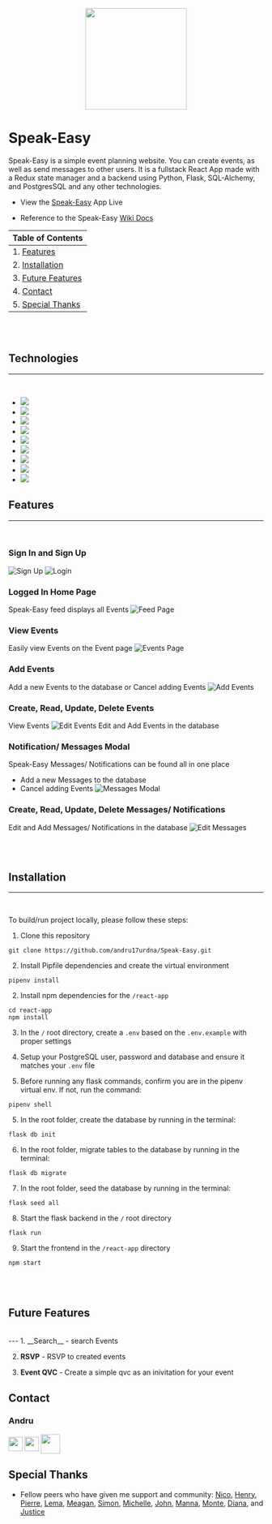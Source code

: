 <p align='center'>
  <img src='https://i.imgur.com/2EBU8e5.png' height='200px'>
</p>

# Speak-Easy
Speak-Easy is a simple event planning website. You can create events, as well as send messages to other users. It is a fullstack React App made with a Redux state manager and a backend using Python, Flask, SQL-Alchemy, and PostgresSQL and any other technologies.

* View the <a href='https://Speak-Easy-app.herokuapp.com/'>Speak-Easy</a> App Live

* Reference to the Speak-Easy <a href='https://www.github.com/andru17urdna/Speak_Easy/wiki'>Wiki Docs</a>

| Table of Contents |
| ----------------- |
| 1. [Features](#features) |
| 2. [Installation](#installation) |
| 3. [Future Features](#future-features) |
| 4. [Contact](#contact) |
| 5. [Special Thanks](#special-thanks) |

<!-- | 3. [Technical Implementation Details](#technical-implementation-details) | -->

<br/><br/>
## Technologies
---
<br/>

* <a href="https://developer.mozilla.org/en-US/docs/Web/JavaScript"><img src="https://img.shields.io/badge/-JavaScript-F7DF1E?logo=JavaScript&logoColor=333333" /></a>
* <a href="https://www.postgresql.org/"><img src="https://img.shields.io/badge/-PostgreSQL-336791?logo=PostgreSQL&logoColor=white" /></a>
* <a href="https://nodejs.org/"><img src="https://img.shields.io/badge/Node.js-43853D?style=flat&logo=node.js&logoColor=white"></a>
* <a href="https://reactjs.org/"><img src="https://img.shields.io/badge/react-%2320232a.svg?style=flat&logo=react&logoColor=%2361DAFB"></a>
* <a href="https://redux.js.org/"><img src="https://img.shields.io/badge/redux-%23593d88.svg?style=flat&logo=redux&logoColor=white"></a>
* <a href="https://developer.mozilla.org/en-US/docs/Web/CSS"><img src="https://img.shields.io/badge/-CSS3-1572B6?logo=CSS3" /></a>
* <a href="https://www.python.org/"><img src="https://img.shields.io/badge/Python-3776AB?style=flat&logo=python&logoColor=white" /></a>
* <a href="https://flask.palletsprojects.com/"><img src="https://img.shields.io/badge/Flask-000000?style=flat&logo=flask&logoColor=white" /></a>
* <a href="https://www.heroku.com/home"><img src="https://img.shields.io/badge/Heroku-430098?style=flat&logo=heroku&logoColor=white" /></a>


## Features
---
<br/>

### Sign In and Sign Up
![Sign Up](https://i.imgur.com/7tAbg7s.jpg)
![Login](https://i.imgur.com/UeLmChk.jpg)

### Logged In Home Page
Speak-Easy feed displays all Events
![Feed Page](https://i.imgur.com/y4M9Qlb.jpg)

### View Events
Easily view Events on the Event page
![Events Page](https://i.imgur.com/OLzJxqc.jpg)

### Add Events
Add a new Events to the database or Cancel adding Events
![Add Events](https://i.imgur.com/70xfdO7.jpg)

### Create, Read, Update, Delete Events
View Events
![Edit Events](https://i.imgur.com/oW5RjRB.jpg)
Edit and Add Events in the database




### Notification/ Messages Modal
Speak-Easy Messages/ Notifications can be found all in one place
* Add a new Messages to the database
* Cancel adding Events
![Messages Modal](https://i.imgur.com/Hbumt72.jpg)


### Create, Read, Update, Delete Messages/ Notifications

Edit and Add Messages/ Notifications in the database
![Edit Messages](https://i.imgur.com/3KO8IMc.jpg)


<br/><br/>

## Installation
---
<br/>

To build/run project locally, please follow these steps:

1. Clone this repository

```shell
git clone https://github.com/andru17urdna/Speak-Easy.git
```

2. Install Pipfile dependencies and create the virtual environment
```shell
pipenv install
```

2. Install npm dependencies for the `/react-app`

```shell
cd react-app
npm install
```

3. In the `/` root directory, create a `.env` based on the `.env.example` with proper settings

4. Setup your PostgreSQL user, password and database and ensure it matches your `.env` file

5. Before running any flask commands, confirm you are in the pipenv virtual env. If not, run the command:
```shell
pipenv shell
```

5. In the root folder, create the database by running in the terminal:
```shell
flask db init
```

6. In the root folder, migrate tables to the database by running in the terminal:
```shell
flask db migrate
```

7. In the root folder, seed the database by running in the terminal:
```shell
flask seed all
```

8. Start the flask backend in the `/` root directory
```shell
flask run
```

9. Start the frontend in the `/react-app` directory

```javascript
npm start
```


<!-- ## Technical Implementation Details

### {Detail 1}
Description 1

Part of code is shown below:

```python
print('add code snippet 1 here')
```

Description 2

```javascript
print('add code snippet 2 here')
```

### {Detail 2}
Description 1

Code snippet is shown here:

```javascript
print('add code snippet 1 here')
``` -->

<br/><br/>

## Future Features
<br/>
---
1. __Search__ - search Events

2. __RSVP__ - RSVP to created events

3. __Event QVC__ - Create a simple qvc as an inivitation for your event


## Contact

### Andru
<a href="https://www.linkedin.com/in/{linkedin-handle}/"><img src="./readme-assets/logos/linkedin-logo.png" height="28" align="middle" /></a>
<a href="https://angel.co/u/{angel-list-handle}"><img src="./readme-assets/logos/angellist-logo.png" height="28" align="middle" /></a>
<a href="https://github.com/andru17urdna"><img src="./readme-assets/logos/github-logo.png" height="38" align="middle" /></a>



## Special Thanks
* Fellow peers who have given me support and community: [Nico](https://github.com/nicopierson), [Henry](https://github.com/hnrywltn), [Pierre](https://github.com/TheGuilbotine), [Lema](https://github.com/lemlooma), [Meagan](https://github.com/meagan13), [Simon](https://github.com/Simonvargas), [Michelle](https://github.com/michellekontoff), [John](https://github.com/Jomix-13), [Manna](https://github.com/makon57), [Monte](https://github.com/theflaggship), [Diana](https://github.com/dianabeatriztinoco), and [Justice](https://github.com/jujmart)
